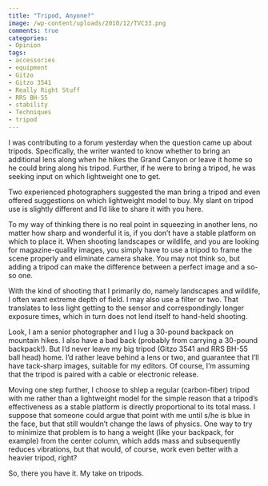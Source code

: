 ```yaml
---
title: "Tripod, Anyone?"
image: /wp-content/uploads/2010/12/TVC33.png
comments: true
categories:
- Opinion
tags:
- accessories
- equipment
- Gitzo
- Gitzo 3541
- Really Right Stuff
- RRS BH-55
- stability
- Techniques
- tripod
---
```

I was contributing to a forum yesterday when the question came up about tripods. Specifically, the writer wanted to know whether to bring an additional lens along when he hikes the Grand Canyon or leave it home so he could bring along his tripod. Further, if he were to bring a tripod, he was seeking input on which lightweight one to get.

Two experienced photographers suggested the man bring a tripod and even offered suggestions on which lightweight model to buy. My slant on tripod use is slightly different and I’d like to share it with you here.

To my way of thinking there is no real point in squeezing in another lens, no matter how sharp and wonderful it is, if you don’t have a stable platform on which to place it. When shooting landscapes or wildlife, and you are looking for magazine-quality images, you simply have to use a tripod to frame the scene properly and eliminate camera shake. You may not think so, but adding a tripod can make the difference between a perfect image and a so-so one.

With the kind of shooting that I primarily do, namely landscapes and wildlife, I often want extreme depth of field. I may also use a filter or two. That translates to less light getting to the sensor and correspondingly longer exposure times, which in turn does not lend itself to hand-held shooting.

Look, I am a senior photographer and I lug a 30-pound backpack on mountain hikes. I also have a bad back (probably from carrying a 30-pound backpack!). But I’d never leave my big tripod (Gitzo 3541 and RRS BH-55 ball head) home. I’d rather leave behind a lens or two, and guarantee that I’ll have tack-sharp images, suitable for my editors. Of course, I’m assuming that the tripod is paired with a cable or electronic release.

Moving one step further, I choose to shlep a regular (carbon-fiber) tripod with me rather than a lightweight model for the simple reason that a tripod’s effectiveness as a stable platform is directly proportional to its total mass. I suppose that someone could argue that point with me until s/he is blue in the face, but that still wouldn’t change the laws of physics. One way to try to minimize that problem is to hang a weight (like your backpack, for example) from the center column, which adds mass and subsequently reduces vibrations, but that would, of course, work even better with a heavier tripod, right?

So, there you have it. My take on tripods.